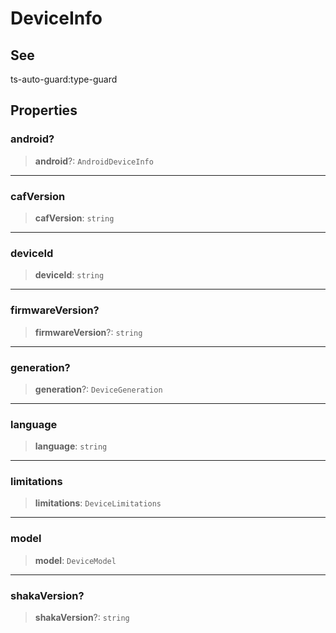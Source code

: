 # DeviceInfo

## See

ts-auto-guard:type-guard

## Properties

### android?

> **android**?: `AndroidDeviceInfo`

***

### cafVersion

> **cafVersion**: `string`

***

### deviceId

> **deviceId**: `string`

***

### firmwareVersion?

> **firmwareVersion**?: `string`

***

### generation?

> **generation**?: `DeviceGeneration`

***

### language

> **language**: `string`

***

### limitations

> **limitations**: `DeviceLimitations`

***

### model

> **model**: `DeviceModel`

***

### shakaVersion?

> **shakaVersion**?: `string`

